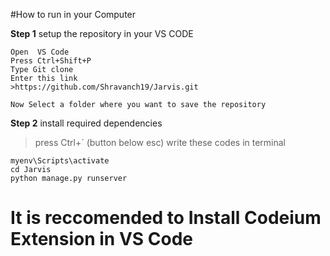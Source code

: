 #How to run in your Computer

**Step 1** setup the repository in your VS CODE
```
Open  VS Code
Press Ctrl+Shift+P
Type Git clone 
Enter this link
>https://github.com/Shravanch19/Jarvis.git

Now Select a folder where you want to save the repository

```

**Step 2** install required dependencies
>press Ctrl+` (button below esc)
write these codes in terminal
```
myenv\Scripts\activate
cd Jarvis
python manage.py runserver
```
# It is reccomended to Install Codeium Extension in VS Code
